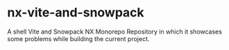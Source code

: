 # nx-vite-and-snowpack
A shell Vite and Snowpack NX Monorepo Repository in which it showcases some problems while building the current project.
